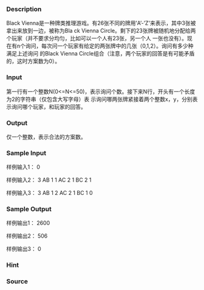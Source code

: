 
### Description
Black Vienna是一种牌类推理游戏。有26张不同的牌用’A’-’Z'来表示，其中3张被拿出来放到一边，被称为Bla
ck Vienna Circle。剩下的23张牌被随机地分配给两个玩家（并不要求分均匀，比如可以一个人有23张，另一个人
一张也没有）。现在有n个询问，每次问一个玩家有给定的两张牌中的几张（0,1,2）。询问有多少种满足上述询问
的Black Vienna Circle组合（注意，两个玩家的回答是有可能矛盾的，这时方案数为0）。




### Input

第一行有一个整数N(0<=N<=50)，表示询问个数。接下来N行，开头有一个长度为2的字符串（仅包含大写字母）表
示询问哪两张牌紧接着两个整数x，y，分别表示询问哪个玩家，和玩家的回答。





### Output
仅一个整数，表示合法的方案数。



### Sample Input
样例输入1：
0

样例输入2：
3
AB 1 1
AC 2 1
BC 2 1

样例输入3：
3
AB 1 2
AC 2 1
BC 1 0
### Sample Output
样例输出1：
2600

样例输出2：
506

样例输出3：
0
### Hint

### Source
